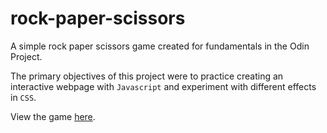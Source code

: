 # rock-paper-scissors
A simple rock paper scissors game created for fundamentals in the Odin Project. 

The primary objectives of this project were to practice creating an interactive webpage with `Javascript` and experiment with different effects in `CSS`. 

View the game [here](https://darcbok.github.io/rock-paper-scissors/).
